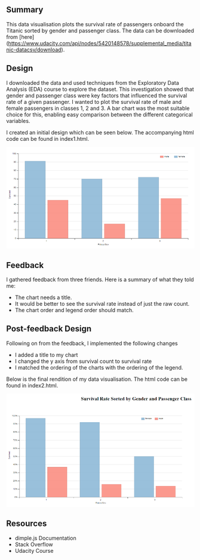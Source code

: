 ## Summary

This data visualisation plots the survival rate of passengers onboard the Titanic sorted by gender and passenger class. The data can be downloaded from [here] (https://www.udacity.com/api/nodes/5420148578/supplemental_media/titanic-datacsv/download).

## Design

I downloaded the data and used techniques from the Exploratory Data Analysis (EDA) course to explore the dataset. This investigation showed that gender and passenger class were key factors that influenced the survival rate of a given passenger. I wanted to plot the survival rate of male and female passengers in classes 1, 2 and 3. A bar chart was the most suitable choice for this, enabling easy comparison between the different categorical variables.

I created an initial design which can be seen below. The accompanying html code can be found in index1.html.

![Alt text](https://github.com/IwanThomas/Udacity-Data-Analysis-Nanodegree/blob/master/Project-6/Images/index1_screenshot.PNG)

## Feedback 

I gathered feedback from three friends. Here is a summary of what they told me:
- The chart needs a title.
- It would be better to see the survival rate instead of just the raw count.
- The chart order and legend order should match.

## Post-feedback Design

Following on from the feedback, I implemented the following changes
- I added a title to my chart
- I changed the y axis from survival count to survival rate
- I matched the ordering of the charts with the ordering of the legend.

Below is the final rendition of my data visualisation. The html code can be found in index2.html.

![Alt text](https://github.com/IwanThomas/Udacity-Data-Analysis-Nanodegree/blob/master/Project-6/Images/index2_screenshot.PNG)

## Resources

- dimple.js Documentation
- Stack Overflow
- Udacity Course

